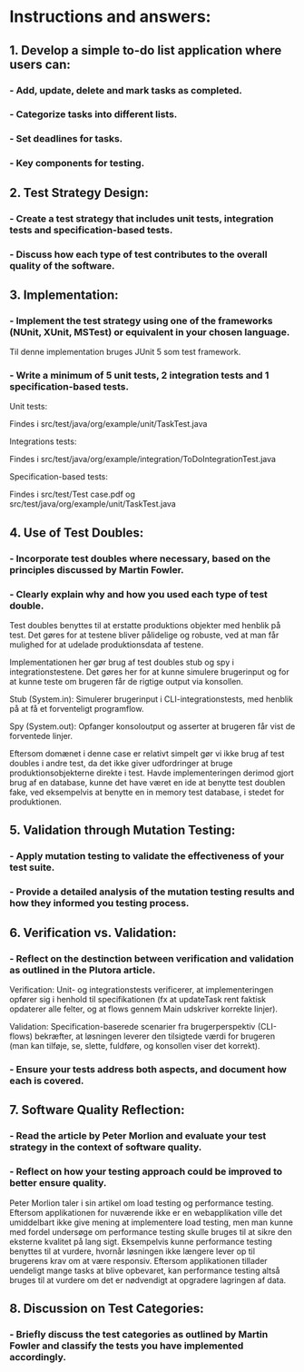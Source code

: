 # Instructions and answers:

## 1. Develop a simple to-do list application where users can:
### - Add, update, delete and mark tasks as completed.
### - Categorize tasks into different lists.
### - Set deadlines for tasks.
### - Key components for testing.

## 2. Test Strategy Design:
### - Create a test strategy that includes unit tests, integration tests and specification-based tests.
### - Discuss how each type of test contributes to the overall quality of the software.

## 3. Implementation:
### - Implement the test strategy using one of the frameworks (NUnit, XUnit, MSTest) or equivalent in your chosen language.

Til denne implementation bruges JUnit 5 som test framework.

### - Write a minimum of 5 unit tests, 2 integration tests and 1 specification-based tests.

Unit tests:

Findes i src/test/java/org/example/unit/TaskTest.java

Integrations tests:

Findes i src/test/java/org/example/integration/ToDoIntegrationTest.java

Specification-based tests:

Findes i src/test/Test case.pdf og src/test/java/org/example/unit/TaskTest.java

## 4. Use of Test Doubles:
### - Incorporate test doubles where necessary, based on the principles discussed by Martin Fowler.
### - Clearly explain why and how you used each type of test double.

Test doubles benyttes til at erstatte produktions objekter med henblik på test. Det gøres for at testene bliver pålidelige og robuste, ved at man får mulighed for at udelade produktionsdata af testene.

Implementationen her gør brug af test doubles stub og spy i integrationstestene. Det gøres her for at kunne simulere brugerinput og for at kunne teste om brugeren får de rigtige output via konsollen.

Stub (System.in): Simulerer brugerinput i CLI-integrationstests, med henblik på at få et forventeligt programflow.

Spy (System.out): Opfanger konsoloutput og asserter at brugeren får vist de forventede linjer.

Eftersom domænet i denne case er relativt simpelt gør vi ikke brug af test doubles i andre test, da det ikke giver udfordringer at bruge produktionsobjekterne direkte i test. Havde implementeringen derimod gjort brug af en database, kunne det have været en ide at benytte test doublen fake, ved eksempelvis at benytte en in memory test database, i stedet for produktionen.


## 5. Validation through Mutation Testing:
### - Apply mutation testing to validate the effectiveness of your test suite.
### - Provide a detailed analysis of the mutation testing results and how they informed you testing process.

## 6. Verification vs. Validation:
### - Reflect on the destinction between verification and validation as outlined in the Plutora article.

Verification:  Unit- og integrationstests verificerer, at implementeringen opfører sig i henhold til specifikationen (fx at updateTask rent faktisk opdaterer alle felter, og at flows gennem Main udskriver korrekte linjer).

Validation: Specification-baserede scenarier fra brugerperspektiv (CLI-flows) bekræfter, at løsningen leverer den tilsigtede værdi for brugeren (man kan tilføje, se, slette, fuldføre, og konsollen viser det korrekt).

### - Ensure your tests address both aspects, and document how each is covered.

## 7. Software Quality Reflection:
### - Read the article by Peter Morlion and evaluate your test strategy in the context of software quality.
### - Reflect on how your testing approach could be improved to better ensure quality.

Peter Morlion taler i sin artikel om load testing og performance testing. Eftersom applikationen for nuværende ikke er en webapplikation ville det umiddelbart ikke give mening at implementere load testing, men man kunne med fordel undersøge om performance testing skulle bruges til at sikre den eksterne kvalitet på lang sigt. Eksempelvis kunne performance testing benyttes til at vurdere, hvornår løsningen ikke længere lever op til brugerens krav om at være responsiv. Eftersom applikationen tillader uendeligt mange tasks at blive opbevaret, kan performance testing altså bruges til at vurdere om det er nødvendigt at opgradere lagringen af data.

## 8. Discussion on Test Categories:
### - Briefly discuss the test categories as outlined by Martin Fowler and classify the tests you have implemented accordingly.


